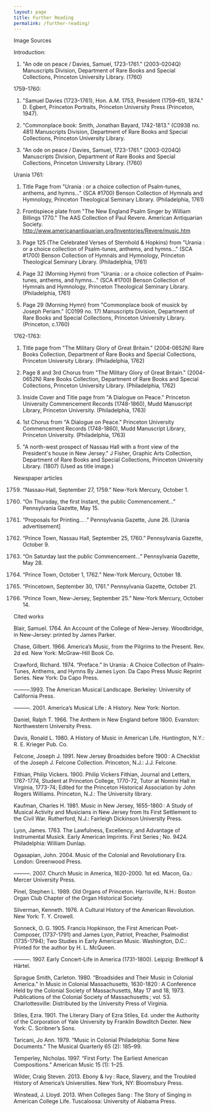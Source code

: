 ```yaml
---
layout: page
title: Further Reading
permalink: /further-reading/
---
```


Image Sources

Introduction:

1. "An ode on peace / Davies, Samuel, 1723-1761." (2003-0204Q) Manuscripts Division, Department of Rare Books and Special Collections, Princeton University Library. (1760)

1759-1760:

1. "Samuel Davies (1723–1761), Hon. A.M. 1753, President (1759–61), 1874." D. Egbert, Princeton Portraits, Princeton University Press (Princeton, 1947).

2. "Commonplace book: Smith, Jonathan Bayard, 1742-1813." (C0938 no. 481) Manuscripts Division, Department of Rare Books and Special Collections, Princeton University Library. 

3. "An ode on peace / Davies, Samuel, 1723-1761." (2003-0204Q) Manuscripts Division, Department of Rare Books and Special Collections, Princeton University Library. (1760)

Urania 1761:

1. Title Page from "Urania : or a choice collection of Psalm-tunes, anthems, and hymns..." (SCA #1700) Benson Collection of Hymnals and Hymnology, Princeton Theological Seminary Library. (Philadelphia, 1761)

2. Frontispiece plate from "The New England Psalm Singer by William Billings 1770." The AAS Collection of Paul Revere. American Antiquarian Society. http://www.americanantiquarian.org/Inventories/Revere/music.htm 

3. Page 125 (The Celebrated Verses of Sternhold & Hopkins) from "Urania : or a choice collection of Psalm-tunes, anthems, and hymns..." (SCA #1700) Benson Collection of Hymnals and Hymnology, Princeton Theological Seminary Library. (Philadelphia, 1761)

4. Page 32 (Morning Hymn) from "Urania : or a choice collection of Psalm-tunes, anthems, and hymns..." (SCA #1700) Benson Collection of Hymnals and Hymnology, Princeton Theological Seminary Library. (Philadelphia, 1761)

5. Page 29 (Morning Hymn) from "Commonplace book of musick by Joseph Periam." (C0199 no. 17) Manuscripts Division, Department of Rare Books and Special Collections, Princeton University Library. (Princeton, c.1760)

1762-1763:

1. Title page from "The Military Glory of Great Britain." (2004-0652N) Rare Books Collection, Department of Rare Books and Special Collections, Princeton University Library. (Philadelphia, 1762)

2. Page 8 and 3rd Chorus from "The Military Glory of Great Britain." (2004-0652N) Rare Books Collection, Department of Rare Books and Special Collections, Princeton University Library. (Philadelphia, 1762)

3. Inside Cover and Title page from "A Dialogue on Peace." Princeton University Commencement Records (1748-1860), Mudd Manuscript Library, Princeton University. (Philadelphia, 1763)

4. 1st Chorus from "A Dialogue on Peace." Princeton University Commencement Records (1748-1860), Mudd Manuscript Library, Princeton University. (Philadelphia, 1763)

5. "A north-west prospect of Nassau Hall with a front view of the President's house in New Jersey." J Fisher, Graphic Arts Collection, Department of Rare Books and Special Collections, Princeton University Library. (1807) (Used as title image.)

Newspaper articles

1759. “Nassau-Hall, September 27, 1759.” New-York Mercury, October 1.

1760. “On Thursday, the first Instant, the public Commencement…” Pennsylvania Gazette, May 15.

1760. “Proposals for Printing… .” Pennsylvania Gazette, June 26. [Urania advertisement]

1760. “Prince Town, Nassau Hall, September 25, 1760.” Pennsylvania Gazette, October 9.

1761. “On Saturday last the public Commencement…” Pennsylvania Gazette, May 28. 

1762. “Prince Town,  October 1, 1762.” New-York Mercury, October 18.

1762. “Princetown, September 30, 1761.” Pennsylvania Gazette, October 21. 

1765. “Prince Town, New-Jersey, September 25.” New-York Mercury, October 14.

Cited works

Blair, Samuel. 1764. An Account of the College of New-Jersey. Woodbridge, in New-Jersey: printed by James Parker.

Chase, Gilbert. 1966. America’s Music, from the Pilgrims to the Present. Rev. 2d ed. New York: McGraw-Hill Book Co.

Crawford, Richard. 1974. “Preface.” In Urania : A Choice Collection of Psalm-Tunes, Anthems, and Hymns By James Lyon. Da Capo Press Music Reprint Series. New York: Da Capo Press.

———.1993. The American Musical Landscape. Berkeley: University of California Press.

———. 2001. America’s Musical Life : A History. New York: Norton.

Daniel, Ralph T. 1966. The Anthem in New England before 1800. Evanston: Northwestern University Press.

Davis, Ronald L. 1980. A History of Music in American Life. Huntington, N.Y.: R. E. Krieger Pub. Co.

Felcone, Joseph J. 1991. New Jersey Broadsides before 1900 : A Checklist of the Joseph J. Felcone Collection. Princeton, N.J.: J.J. Felcone.

Fithian, Philip Vickers. 1900. Philip Vickers Fithian, Journal and Letters, 1767-1774, Student at Princeton College, 1770-72, Tutor at Nomini Hall in Virginia, 1773-74; Edited for the Princeton Historical Association by John Rogers Williams. Princeton, N.J.: The University library.

Kaufman, Charles H. 1981. Music in New Jersey, 1655-1860 : A Study of Musical Activity and Musicians in New Jersey from Its First Settlement to the Civil War. Rutherford, N.J.: Fairleigh Dickinson University Press.

Lyon, James. 1763. The Lawfulness, Excellency, and Advantage of Instrumental Musick. Early American Imprints. First Series ; No. 9424. Philadelphia: William Dunlap.

Ogasapian, John. 2004. Music of the Colonial and Revolutionary Era. London: Greenwood Press.

———. 2007. Church Music in America, 1620-2000. 1st ed. Macon, Ga.: Mercer University Press. 

Pinel, Stephen L. 1989. Old Organs of Princeton. Harrisville, N.H.: Boston Organ Club Chapter of the Organ Historical Society.

Silverman, Kenneth. 1976. A Cultural History of the American Revolution. New York: T. Y. Crowell.

Sonneck, O. G. 1905. Francis Hopkinson, the First American Poet-Composer, (1737-1791) and James Lyon, Patriot, Preacher, Psalmodist (1735-1794); Two Studies in Early American Music. Washington, D.C.: Printed for the author by H. L. McQueen.

———. 1907. Early Concert-Life in America (1731-1800). Leipzig: Breitkopf & Härtel.

Sprague Smith, Carleton. 1980. “Broadsides and Their Music in Colonial America.” In Music in Colonial Massachusetts, 1630-1820 : A Conference Held by the Colonial Society of Massachusetts, May 17 and 18, 1973. Publications of the Colonial Society of Massachusetts ; vol. 53. Charlottesville: Distributed by the University Press of Virginia.

Stiles, Ezra. 1901. The Literary Diary of Ezra Stiles, Ed. under the Authority of the Corporation of Yale University by Franklin Bowditch Dexter. New York: C. Scribner’s Sons.

Taricani, Jo Ann. 1979. “Music in Colonial Philadelphia: Some New Documents.” The Musical Quarterly 65 (2): 185–99.

Temperley, Nicholas. 1997. “First Forty: The Earliest American Compositions.” American Music 15 (1): 1–25. 

Wilder, Craig Steven. 2013. Ebony & Ivy : Race, Slavery, and the Troubled History of America’s Universities. New York, NY: Bloomsbury Press.

Winstead, J. Lloyd. 2013. When Colleges Sang : The Story of Singing in American College Life. Tuscaloosa: University of Alabama Press.